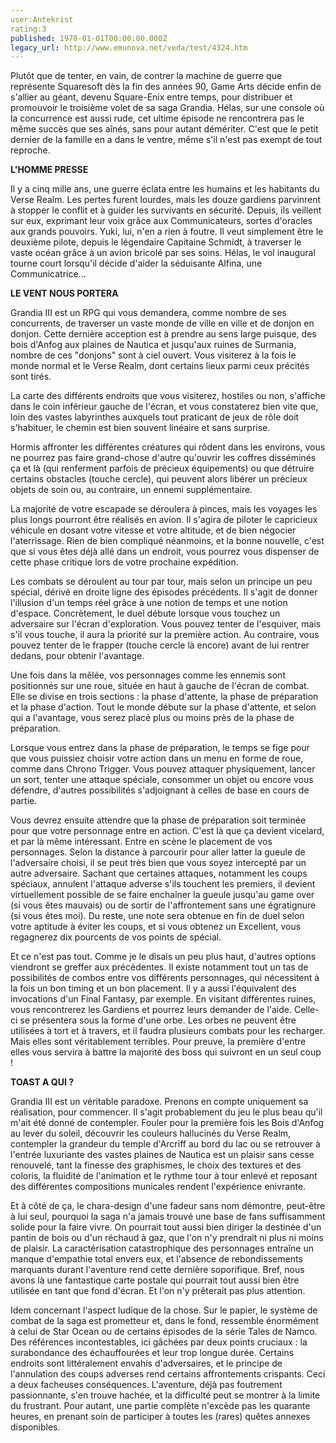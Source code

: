 ```yaml
---
user:Antekrist
rating:3
published: 1970-01-01T00:00:00.000Z
legacy_url: http://www.emunova.net/veda/test/4324.htm
---
```

Plutôt que de tenter, en vain, de contrer la machine de guerre que représente Squaresoft dès la fin des années 90, Game Arts décide enfin de s'allier au géant, devenu Square-Enix entre temps, pour distribuer et promouvoir le troisième volet de sa saga Grandia. Hélas, sur une console où la concurrence est aussi rude, cet ultime épisode ne rencontrera pas le même succès que ses aînés, sans pour autant démériter. C'est que le petit dernier de la famille en a dans le ventre, même s'il n'est pas exempt de tout reproche.   

  

**L'HOMME PRESSE**   

Il y a cinq mille ans, une guerre éclata entre les humains et les habitants du Verse Realm. Les pertes furent lourdes, mais les douze gardiens parvinrent à stopper le conflit et à guider les survivants en sécurité. Depuis, ils veillent sur eux, exprimant leur voix grâce aux Communicateurs, sortes d'oracles aux grands pouvoirs. Yuki, lui, n'en a rien à foutre. Il veut simplement être le deuxième pilote, depuis le légendaire Capitaine Schmidt, à traverser le vaste océan grâce à un avion bricolé par ses soins. Hélas, le vol inaugural tourne court lorsqu'il décide d'aider la séduisante Alfina, une Communicatrice...   

  

**LE VENT NOUS PORTERA**   

Grandia III est un RPG qui vous demandera, comme nombre de ses concurrents, de traverser un vaste monde de ville en ville et de donjon en donjon. Cette dernière acception est à prendre au sens large puisque, des bois d'Anfog aux plaines de Nautica et jusqu'aux ruines de Surmania, nombre de ces "donjons" sont à ciel ouvert. Vous visiterez à la fois le monde normal et le Verse Realm, dont certains lieux parmi ceux précités sont tirés.   

La carte des différents endroits que vous visiterez, hostiles ou non, s'affiche dans le coin inférieur gauche de l'écran, et vous constaterez bien vite que, loin des vastes labyrinthes auxquels tout praticant de jeux de rôle doit s'habituer, le chemin est bien souvent linéaire et sans surprise.   

Hormis affronter les différentes créatures qui rôdent dans les environs, vous ne pourrez pas faire grand-chose d'autre qu'ouvrir les coffres disséminés ça et là (qui renferment parfois de précieux équipements) ou que détruire certains obstacles (touche cercle), qui peuvent alors libérer un précieux objets de soin ou, au contraire, un ennemi supplémentaire.   

La majorité de votre escapade se déroulera à pinces, mais les voyages les plus longs pourront être réalisés en avion. Il s'agira de piloter le capricieux véhicule en dosant votre vitesse et votre altitude, et de bien négocier l'aterrissage. Rien de bien compliqué néanmoins, et la bonne nouvelle, c'est que si vous êtes déjà allé dans un endroit, vous pourrez vous dispenser de cette phase critique lors de votre prochaine expédition.   

Les combats se déroulent au tour par tour, mais selon un principe un peu spécial, dérivé en droite ligne des épisodes précédents. Il s'agit de donner l'illusion d'un temps réel grâce à une notion de temps et une notion d'espace. Concrètement, le duel débute lorsque vous touchez un adversaire sur l'écran d'exploration. Vous pouvez tenter de l'esquiver, mais s'il vous touche, il aura la priorité sur la première action. Au contraire, vous pouvez tenter de le frapper (touche cercle là encore) avant de lui rentrer dedans, pour obtenir l'avantage.   

Une fois dans la mêlée, vos personnages comme les ennemis sont positionnés sur une roue, située en haut à gauche de l'écran de combat. Elle se divise en trois sections : la phase d'attente, la phase de préparation et la phase d'action. Tout le monde débute sur la phase d'attente, et selon qui a l'avantage, vous serez placé plus ou moins près de la phase de préparation.   

Lorsque vous entrez dans la phase de préparation, le temps se fige pour que vous puissiez choisir votre action dans un menu en forme de roue, comme dans Chrono Trigger. Vous pouvez attaquer physiquement, lancer un sort, tenter une attaque spéciale, consommer un objet ou encore vous défendre, d'autres possibilités s'adjoignant à celles de base en cours de partie.   

Vous devrez ensuite attendre que la phase de préparation soit terminée pour que votre personnage entre en action. C'est là que ça devient vicelard, et par là même intéressant. Entre en scène le placement de vos personnages. Selon la distance à parcourir pour aller latter la gueule de l'adversaire choisi, il se peut très bien que vous soyez intercepté par un autre adversaire. Sachant que certaines attaques, notamment les coups spéciaux, annulent l'attaque adverse s'ils touchent les premiers, il devient virtuellement possible de se faire enchaîner la gueule jusqu'au game over (si vous êtes mauvais) ou de sortir de l'affrontement sans une égratignure (si vous êtes moi). Du reste, une note sera obtenue en fin de duel selon votre aptitude à éviter les coups, et si vous obtenez un Excellent, vous regagnerez dix pourcents de vos points de spécial.  

Et ce n'est pas tout. Comme je le disais un peu plus haut, d'autres options viendront se greffer aux précédentes. Il existe notamment tout un tas de possibilités de combos entre vos différents personnages, qui nécessitent à la fois un bon timing et un bon placement. Il y a aussi l'équivalent des invocations d'un Final Fantasy, par exemple. En visitant différentes ruines, vous rencontrerez les Gardiens et pourrez leurs demander de l'aide. Celle-ci se présentera sous la forme d'une orbe. Les orbes ne peuvent être utilisées à tort et à travers, et il faudra plusieurs combats pour les recharger. Mais elles sont véritablement terribles. Pour preuve, la première d'entre elles vous servira à battre la majorité des boss qui suivront en un seul coup !  

  

**TOAST A QUI ?**   

Grandia III est un véritable paradoxe. Prenons en compte uniquement sa réalisation, pour commencer. Il s'agit probablement du jeu le plus beau qu'il m'ait été donné de contempler. Fouler pour la première fois les Bois d'Anfog au lever du soleil, découvrir les couleurs hallucinés du Verse Realm, contempler la grandeur du temple d'Arcriff au bord du lac ou se retrouver à l'entrée luxuriante des vastes plaines de Nautica est un plaisir sans cesse renouvelé, tant la finesse des graphismes, le choix des textures et des coloris, la fluidité de l'animation et le rythme tour à tour enlevé et reposant des différentes compositions municales rendent l'expérience enivrante.   

Et à côté de ça, le chara-design d'une fadeur sans nom démontre, peut-être à lui seul, pourquoi la saga n'a jamais trouvé une base de fans suffisamment solide pour la faire vivre. On pourrait tout aussi bien diriger la destinée d'un pantin de bois ou d'un réchaud à gaz, que l'on n'y prendrait ni plus ni moins de plaisir. La caractérisation catastrophique des personnages entraîne un manque d'empathie total envers eux, et l'absence de rebondissements marquants durant l'aventure rend cette dernière soporifique. Bref, nous avons là une fantastique carte postale qui pourrait tout aussi bien être utilisée en tant que fond d'écran. Et l'on n'y prêterait pas plus attention.   

Idem concernant l'aspect ludique de la chose. Sur le papier, le système de combat de la saga est prometteur et, dans le fond, ressemble énormément à celui de Star Ocean ou de certains épisodes de la série Tales de Namco. Des références incontestables, ici gâchées par deux points cruciaux : la surabondance des échauffourées et leur trop longue durée. Certains endroits sont littéralement envahis d'adversaires, et le principe de l'annulation des coups adverses rend certains affrontements crispants. Ceci a deux facheuses conséquences. L'aventure, déjà pas foutrement passionnante, s'en trouve hachée, et la difficulté peut se montrer à la limite du frustrant. Pour autant, une partie complète n'excède pas les quarante heures, en prenant soin de participer à toutes les (rares) quêtes annexes disponibles.